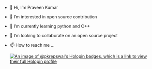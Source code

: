- 👋 Hi, I’m Praveen Kumar
- 👀 I’m interested in open source contribution
- 🌱 I’m currently learning python and C++
- 💞️ I’m looking to collaborate on an open source project
- 📫 How to reach me ...

  [![An image of @pkrepswal's Holopin badges, which is a link to view their full Holopin profile](https://holopin.me/pkrepswal)](https://holopin.io/@pkrepswal)

<!---
p-k-repswal/p-k-repswal is a ✨ special ✨ repository because its `README.md` (this file) appears on your GitHub profile.
You can click the Preview link to take a look at your changes.
--->
